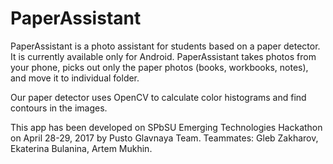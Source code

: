 # PaperAssistant
PaperAssistant is a photo assistant for students based on a paper detector. It is currently available only for Android. PaperAssistant takes photos from your phone, picks out only the paper photos (books, workbooks, notes), and move it to individual folder.

Our paper detector uses OpenCV to calculate color histograms and find contours in the images.

This app has been developed on SPbSU Emerging Technologies Hackathon on April 28-29, 2017 by Pusto Glavnaya Team.
Teammates: Gleb Zakharov, Ekaterina Bulanina, Artem Mukhin.
